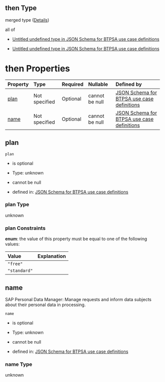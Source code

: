 ## then Type

merged type ([Details](btpsa-usecase-properties-services-items-allof-1-then-allof-85-then.md))

all of

*   [Untitled undefined type in JSON Schema for BTPSA use case definitions](btpsa-usecase-properties-services-items-allof-1-then-allof-85-then-allof-0.md "check type definition")

*   [Untitled undefined type in JSON Schema for BTPSA use case definitions](btpsa-usecase-properties-services-items-allof-1-then-allof-85-then-allof-1.md "check type definition")

# then Properties

| Property      | Type          | Required | Nullable       | Defined by                                                                                                                                                                                                            |
| :------------ | :------------ | :------- | :------------- | :-------------------------------------------------------------------------------------------------------------------------------------------------------------------------------------------------------------------- |
| [plan](#plan) | Not specified | Optional | cannot be null | [JSON Schema for BTPSA use case definitions](btpsa-usecase-properties-services-items-allof-1-then-allof-85-then-properties-plan.md "undefined#/properties/services/items/allOf/1/then/allOf/85/then/properties/plan") |
| [name](#name) | Not specified | Optional | cannot be null | [JSON Schema for BTPSA use case definitions](btpsa-usecase-properties-services-items-allof-1-then-allof-85-then-properties-name.md "undefined#/properties/services/items/allOf/1/then/allOf/85/then/properties/name") |

## plan



`plan`

*   is optional

*   Type: unknown

*   cannot be null

*   defined in: [JSON Schema for BTPSA use case definitions](btpsa-usecase-properties-services-items-allof-1-then-allof-85-then-properties-plan.md "undefined#/properties/services/items/allOf/1/then/allOf/85/then/properties/plan")

### plan Type

unknown

### plan Constraints

**enum**: the value of this property must be equal to one of the following values:

| Value        | Explanation |
| :----------- | :---------- |
| `"free"`     |             |
| `"standard"` |             |

## name

SAP Personal Data Manager: Manage requests and inform data subjects about their personal data in processing.

`name`

*   is optional

*   Type: unknown

*   cannot be null

*   defined in: [JSON Schema for BTPSA use case definitions](btpsa-usecase-properties-services-items-allof-1-then-allof-85-then-properties-name.md "undefined#/properties/services/items/allOf/1/then/allOf/85/then/properties/name")

### name Type

unknown
